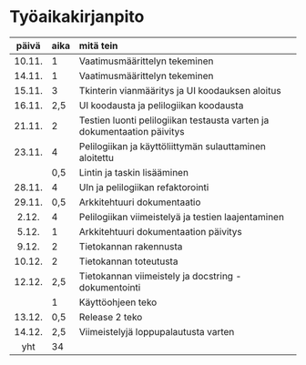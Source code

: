 # Työaikakirjanpito

| päivä | aika | mitä tein  |
| :----:|:-----| :-----|
| 10.11. | 1    | Vaatimusmäärittelyn tekeminen |
| 14.11. | 1    | Vaatimusmäärittelyn tekeminen |
| 15.11. | 3    | Tkinterin vianmääritys ja UI koodauksen aloitus |
| 16.11. | 2,5  | UI koodausta ja pelilogiikan koodausta |
| 21.11. | 2    | Testien luonti pelilogiikan testausta varten ja dokumentaation päivitys |
| 23.11. | 4    | Pelilogiikan ja käyttöliittymän sulauttaminen aloitettu |
|        | 0,5  | Lintin ja taskin lisääminen |
| 28.11. | 4    | UIn ja pelilogiikan refaktorointi |
| 29.11. | 0,5  | Arkkitehtuuri dokumentaatio |
| 2.12.  | 4    | Pelilogiikan viimeistelyä ja testien laajentaminen |
| 5.12.  | 1    | Arkkitehtuuri dokumentaation päivitys |
| 9.12.  | 2    | Tietokannan rakennusta |
| 10.12. | 2    | Tietokannan toteutusta |
| 12.12. | 2,5  | Tietokannan viimeistely ja docstring -dokumentointi |
|        | 1    | Käyttöohjeen teko |
| 13.12. | 0,5  | Release 2 teko |
| 14.12. | 2,5  | Viimeistelyjä loppupalautusta varten |
| yht    | 34   | |